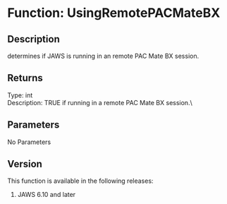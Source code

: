 # Function: UsingRemotePACMateBX

## Description

determines if JAWS is running in an remote PAC Mate BX session.

## Returns

Type: int\
Description: TRUE if running in a remote PAC Mate BX session.\

## Parameters

No Parameters

## Version

This function is available in the following releases:

1.  JAWS 6.10 and later

